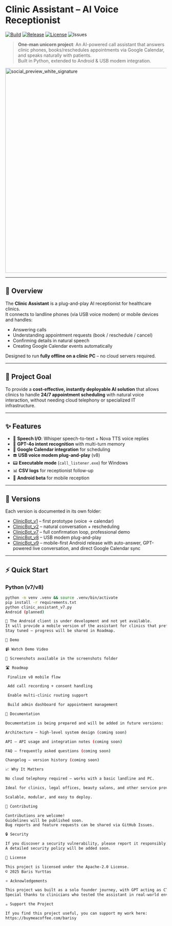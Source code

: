 # Clinic Assistant – AI Voice Receptionist  
[![Build](https://img.shields.io/github/actions/workflow/status/bar-rr/ClinicAssistant-/ci.yml)](../../actions)
[![Release](https://img.shields.io/github/v/release/bar-rr/ClinicAssistant-)](../../releases)
[![License](https://img.shields.io/github/license/bar-rr/ClinicAssistant-)](LICENSE)
![Issues](https://img.shields.io/github/issues/bar-rr/ClinicAssistant-)

> **One-man unicorn project**: An AI-powered call assistant that answers clinic phones, books/reschedules appointments via Google Calendar, and speaks naturally with patients.  
> Built in Python, extended to Android & USB modem integration.

<img width="1280" height="640" alt="social_preview_white_signature" src="https://github.com/user-attachments/assets/b7ea6898-8a20-4945-8272-05b4839b9933" />

---

## 🚀 Overview
The **Clinic Assistant** is a plug-and-play AI receptionist for healthcare clinics.  
It connects to landline phones (via USB voice modem) or mobile devices and handles:

- Answering calls  
- Understanding appointment requests (book / reschedule / cancel)  
- Confirming details in natural speech  
- Creating Google Calendar events automatically  

Designed to run **fully offline on a clinic PC** – no cloud servers required.

---

## 🎯 Project Goal
To provide a **cost-effective, instantly deployable AI solution** that allows clinics to handle **24/7 appointment scheduling** with natural voice interaction, without needing cloud telephony or specialized IT infrastructure.

---

## ✨ Features
- 🎤 **Speech I/O**: Whisper speech-to-text + Nova TTS voice replies  
- 🧠 **GPT-4o intent recognition** with multi-turn memory  
- 📅 **Google Calendar integration** for scheduling  
- ☎️ **USB voice modem plug-and-play** (v8)  
- 📟 **Executable mode** (`call_listener.exe`) for Windows  
- 📊 **CSV logs** for receptionist follow-up  
- 📱 **Android beta** for mobile reception  

---

## 📂 Versions
Each version is documented in its own folder:

- [ClinicBot_v1](./ClinicAssistant/ClinicBot_v1/) – first prototype (voice → calendar)  
- [ClinicBot_v2](./ClinicAssistant/ClinicBot_v2/) – natural conversation + rescheduling  
- [ClinicBot_v7](./ClinicAssistant/ClinicBot_v7/) – full confirmation loop, professional demo  
- [ClinicBot_v8](./ClinicAssistant/ClinicBot_v8/) – USB modem plug-and-play
- [ClinicBot_v9](./ClinicAssistant/ClinicBot_v9/) – mobile-first Android release with auto-answer, GPT-powered live conversation, and direct Google Calendar sync  

---

## ⚡ Quick Start

### Python (v7/v8)
```bash
python -m venv .venv && source .venv/bin/activate
pip install -r requirements.txt
python clinic_assistant_v7.py
Android (planned)

🚧 The Android client is under development and not yet available.
It will provide a mobile version of the assistant for clinics that prefer smartphone deployment.
Stay tuned — progress will be shared in Roadmap.

🎥 Demo

📹 Watch Demo Video

📸 Screenshots available in the screenshots folder

🛣️ Roadmap

 Finalize v8 mobile flow

 Add call recording + consent handling

 Enable multi-clinic routing support

 Build admin dashboard for appointment management

📖 Documentation

Documentation is being prepared and will be added in future versions:

Architecture – high-level system design (coming soon)

API – API usage and integration notes (coming soon)

FAQ – frequently asked questions (coming soon)

Changelog – version history (coming soon)

📈 Why It Matters

No cloud telephony required – works with a basic landline and PC.

Ideal for clinics, legal offices, beauty salons, and other service providers.

Scalable, modular, and easy to deploy.

🤝 Contributing

Contributions are welcome!
Guidelines will be published soon.
Bug reports and feature requests can be shared via GitHub Issues.

🔒 Security

If you discover a security vulnerability, please report it responsibly.
A detailed security policy will be added soon.

📜 License

This project is licensed under the Apache-2.0 License.
© 2025 Baris Yurttas

⭐ Acknowledgements

This project was built as a solo founder journey, with GPT acting as CTO.
Special thanks to clinicians who tested the assistant in real-world environments and provided invaluable feedback.

☕ Support the Project

If you find this project useful, you can support my work here:
https://buymeacoffee.com/barisy

